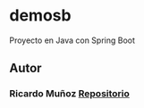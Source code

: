 # demosb
Proyecto en Java con Spring Boot

## Autor

### Ricardo Muñoz [Repositorio](https://github.com/xJugHeadx)
